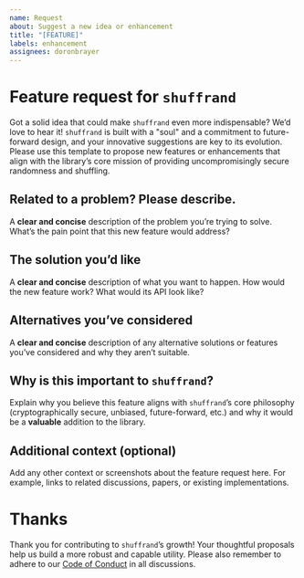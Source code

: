 ```yaml
---
name: Request
about: Suggest a new idea or enhancement
title: "[FEATURE]"
labels: enhancement
assignees: doronbrayer
---
```


# Feature request for `shuffrand`
Got a solid idea that could make `shuffrand` even more indispensable? We’d love to hear it! `shuffrand` is built with a "soul" and a commitment to future-forward design, and your innovative suggestions are key to its evolution. Please use this template to propose new features or enhancements that align with the library’s core mission of providing uncompromisingly secure randomness and shuffling.

## Related to a problem? Please describe.
A **clear and concise** description of the problem you’re trying to solve. What’s the pain point that this new feature would address?

## The solution you’d like
A **clear and concise** description of what you want to happen. How would the new feature work? What would its API look like?

## Alternatives you’ve considered
A **clear and concise** description of any alternative solutions or features you’ve considered and why they aren’t suitable.

## Why is this important to `shuffrand`?
Explain why you believe this feature aligns with `shuffrand`’s core philosophy (cryptographically secure, unbiased, future-forward, etc.) and why it would be a **valuable** addition to the library.

## Additional context (optional)
Add any other context or screenshots about the feature request here. For example, links to related discussions, papers, or existing implementations.
# Thanks
Thank you for contributing to `shuffrand`’s growth! Your thoughtful proposals help us build a more robust and capable utility. Please also remember to adhere to our [Code of Conduct](https://github.com/DoronBrayer/shuffrand/blob/main/CODE_OF_CONDUCT.md) in all discussions.